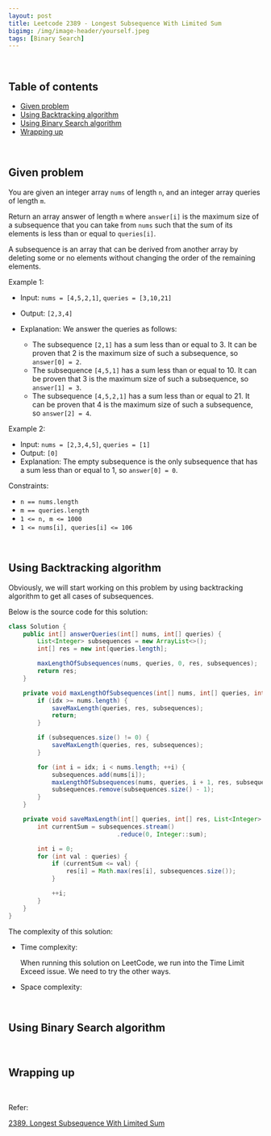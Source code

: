 ```yaml
---
layout: post
title: Leetcode 2389 - Longest Subsequence With Limited Sum
bigimg: /img/image-header/yourself.jpeg
tags: [Binary Search]
---
```





<br>

## Table of contents
- [Given problem](#given-problem)
- [Using Backtracking algorithm](#using-backtracking-algorithm)
- [Using Binary Search algorithm](#using-binary-search-algorithm)
- [Wrapping up](#wrapping-up)


<br>

## Given problem

You are given an integer array `nums` of length `n`, and an integer array queries of length `m`.

Return an array answer of length `m` where `answer[i]` is the maximum size of a subsequence that you can take from `nums` such that the sum of its elements is less than or equal to `queries[i]`.

A subsequence is an array that can be derived from another array by deleting some or no elements without changing the order of the remaining elements.

Example 1:
- Input: `nums = [4,5,2,1]`, `queries = [3,10,21]`
- Output: `[2,3,4]`
- Explanation: We answer the queries as follows:

    - The subsequence `[2,1]` has a sum less than or equal to 3. It can be proven that 2 is the maximum size of such a subsequence, so `answer[0] = 2`.
    - The subsequence `[4,5,1]` has a sum less than or equal to 10. It can be proven that 3 is the maximum size of such a subsequence, so `answer[1] = 3`.
    - The subsequence `[4,5,2,1]` has a sum less than or equal to 21. It can be proven that 4 is the maximum size of such a subsequence, so `answer[2] = 4`.

Example 2:
- Input: `nums = [2,3,4,5]`, `queries = [1]`
- Output: `[0]`
- Explanation: The empty subsequence is the only subsequence that has a sum less than or equal to 1, so `answer[0] = 0`.

Constraints:
- `n == nums.length`
- `m == queries.length`
- `1 <= n, m <= 1000`
- `1 <= nums[i], queries[i] <= 106`


<br>

## Using Backtracking algorithm

Obviously, we will start working on this problem by using backtracking algorithm to get all cases of subsequences.

Below is the source code for this solution:

```Java
class Solution {
    public int[] answerQueries(int[] nums, int[] queries) {
        List<Integer> subsequences = new ArrayList<>();
        int[] res = new int[queries.length];

        maxLengthOfSubsequences(nums, queries, 0, res, subsequences);
        return res;
    }

    private void maxLengthOfSubsequences(int[] nums, int[] queries, int idx, int[] res, List<Integer> subsequences) {
        if (idx >= nums.length) {
            saveMaxLength(queries, res, subsequences);
            return;
        }

        if (subsequences.size() != 0) {
            saveMaxLength(queries, res, subsequences);
        }

        for (int i = idx; i < nums.length; ++i) {
            subsequences.add(nums[i]);
            maxLengthOfSubsequences(nums, queries, i + 1, res, subsequences);
            subsequences.remove(subsequences.size() - 1);
        }
    }

    private void saveMaxLength(int[] queries, int[] res, List<Integer> subsequences) {
        int currentSum = subsequences.stream()
                              .reduce(0, Integer::sum);

        int i = 0;
        for (int val : queries) {
            if (currentSum <= val) {
                res[i] = Math.max(res[i], subsequences.size());
            }

            ++i;
        }
    }
}
```

The complexity of this solution:
- Time complexity: 

    When running this solution on LeetCode, we run into the Time Limit Exceed issue. We need to try the other ways.

- Space complexity: 


<br>

## Using Binary Search algorithm





<br>

## Wrapping up




<br>

Refer:

[2389. Longest Subsequence With Limited Sum](https://leetcode.com/problems/longest-subsequence-with-limited-sum/)
